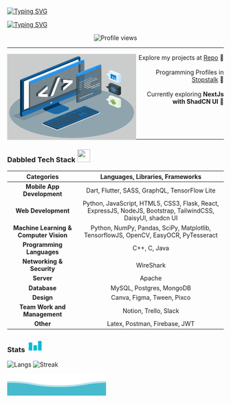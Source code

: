 </br></br></br>
[![Typing SVG](https://readme-typing-svg.demolab.com?font=Fira+Code&weight=800&size=38&duration=1&pause=1&color=03AED2&center=true&repeat=false&width=1000&lines=SAMIHA+AKTER)](https://git.io/typing-svg)

[![Typing SVG](https://readme-typing-svg.demolab.com?font=Lexend&weight=800&duration=2500&pause=50&color=03AED2&center=true&width=1000&lines=Undergrad+CS+Student;Competitive+Programmer;Web+Developer;+Flutter+Developer)](https://git.io/typing-svg)

<div align="center" >
    <img  height="25px" src="https://komarev.com/ghpvc/?username=samiha-akter&label=STALKERS&style=for-the-badge+flat&color=03AED2&abbreviated=true" alt="Profile views">
</div>

---
<div width="100%" align="center">
  <div align="left"><img align="left" width="300" height="200" src="./techstack.gif">   
  </div>
  <div align="right">
   <p>Explore my projects at <a href="https://github.com/samiha-akter?tab=repositories">Repo</a> 📍<br/><br/>Programming Profiles in <a href="https://www.stopstalk.com/user/profile/samiha_akter">Stopstalk</a> 📍<br/><br/>Currently exploring <strong>NextJs with ShadCN UI</strong> 📍</p><br/><br/>
  </div>
</div>
</br> 

---

### Dabbled Tech Stack <img src = "https://media2.giphy.com/media/QssGEmpkyEOhBCb7e1/giphy.gif?cid=ecf05e47a0n3gi1bfqntqmob8g9aid1oyj2wr3ds3mg700bl&rid=giphy.gif" width="30px" height="30px">

| Categories                                | Languages, Libraries, Frameworks                                                                               |
| :---:                                     | :---:                                                                                                          |
| **Mobile App Development**                | Dart, Flutter, SASS, GraphQL, TensorFlow Lite                                                                  |
| **Web Development**                       | Python, JavaScript, HTML5, CSS3, Flask, React, ExpressJS, NodeJS, Bootstrap, TailwindCSS, DaisyUI, shadcn UI   |
| **Machine Learning & Computer Vision**    | Python, NumPy, Pandas, SciPy, Matplotlib, TensorflowJS, OpenCV, EasyOCR, PyTesseract                           |
| **Programming Languages**                 | C++, C, Java                                                                                                   |
| **Networking & Security**                 | WireShark                                                                                                      |
| **Server**                                | Apache                                                                                                         |
| **Database**                              | MySQL, Postgres, MongoDB                                                                                       |
| **Design**                                | Canva, Figma, Tween, Pixco                                                                                     |
| **Team Work and Management**              | Notion, Trello, Slack                                                                                          |
| **Other**                                 | Latex, Postman, Firebase, JWT


### Stats <img src = "./stat.gif" width="40px" height="30px">

![Langs](https://github-readme-stats.vercel.app/api/top-langs/?username=samiha-akter&layout=donut&size_weight=0.5&count_weight=0.5&theme=react)
![Streak](https://github-readme-streak-stats.herokuapp.com?user=samiha-akter&theme=black-ice&ring=166B81)

![Waves](./wave.svg)
